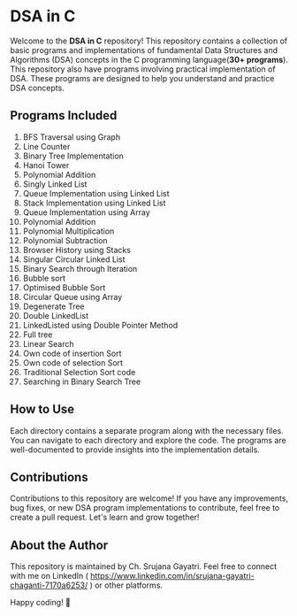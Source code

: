 # DSA in C

Welcome to the **DSA in C** repository! This repository contains a collection of basic programs  and implementations of fundamental Data Structures and Algorithms (DSA) concepts in the C programming language(**30+ programs**).
This repository also have  programs involving practical implementation of DSA. These programs are designed to help you understand and practice DSA concepts.

## Programs Included

1. BFS Traversal using Graph
2. Line Counter
3. Binary Tree Implementation
4. Hanoi Tower
5. Polynomial Addition
6. Singly Linked List
7. Queue Implementation using Linked List
8. Stack Implementation using Linked List
9. Queue Implementation using Array
10. Polynomial Addition
11. Polynomial Multiplication
12. Polynomial Subtraction
13. Browser History using Stacks
14. Singular Circular Linked List
15. Binary Search through Iteration
16. Bubble sort
17. Optimised Bubble Sort
18. Circular Queue using Array
19. Degenerate Tree
20. Double LinkedList
21. LinkedListed using Double Pointer Method
22. Full tree
23. Linear Search
24. Own code of insertion Sort
25. Own code of selection Sort
26. Traditional Selection Sort code
27. Searching in Binary Search Tree

## How to Use

Each directory contains a separate program along with the necessary files. You can navigate to each directory and explore the code. The programs are well-documented to provide insights into the implementation details.

## Contributions

Contributions to this repository are welcome! If you have any improvements, bug fixes, or new DSA program implementations to contribute, feel free to create a pull request. Let's learn and grow together!

## About the Author

This repository is maintained by Ch. Srujana Gayatri. Feel free to connect with me on LinkedIn
( https://www.linkedin.com/in/srujana-gayatri-chaganti-7170a6253/ ) or other platforms.

Happy coding! 🚀
